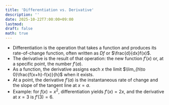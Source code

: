 ```yaml
---
title: 'Differentiation vs. Derivative'
description: ''
date: 2025-10-22T7:00:00+09:00
lastmod: 
draft: false
math: true
---
```


- Differentiation is the operation that takes a function and produces its rate-of-change function, often written as $D f$ or $\frac{d}{dx}f(x)$.
- The derivative is the result of that operation: the new function $f'(x)$ or, at a specific point, the number $f'(a)$.
- As a function, the derivative assigns each $x$ the limit $\lim_{h\to 0}\frac{f(x+h)-f(x)}{h}$ when it exists.
- At a point, the derivative $f'(a)$ is the instantaneous rate of change and the slope of the tangent line at $x=a$.
- Example: for $f(x)=x^2$, differentiation yields $f'(x)=2x$, and the derivative at $x=3$ is $f'(3)=6$.
